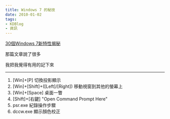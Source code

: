 ```yaml
---
title: Windows 7 的秘技
date: 2010-01-02
tags:
- KDBlog
- 資訊
---
```

[30個Windows 7新特性揭秘](http://social.microsoft.com/Forums/zh-CN/window7betacn/thread/27fca500-53b5-4844-a8d5-1b868e1f935e)

那篇文章說了很多

我把我覺得有用的記下來

---

1. [Win]+[P] 切換投影顯示
2. [Win]+[Shift]+([Left]/[Right]) 移動視窗到其他的螢幕上
3. [Win]+[Space] 桌面一瞥
4. [Shift]+[右鍵] "Open Command Prompt Here"
5. psr.exe 紀錄操作步驟
6. dccw.exe 顯示顏色校正


